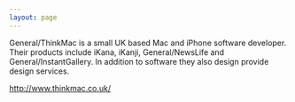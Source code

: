 ```yaml
---
layout: page
---
```


General/ThinkMac is a small UK based Mac and iPhone software developer. Their products include iKana, iKanji, General/NewsLife and General/InstantGallery. In addition to software they also design provide design services.

http://www.thinkmac.co.uk/